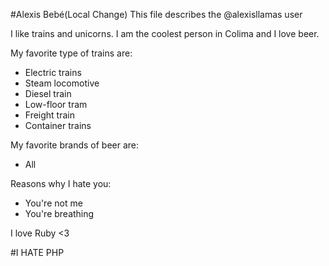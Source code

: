 #Alexis Bebé(Local Change)
This file describes the @alexisllamas user

I like trains and unicorns. I am the coolest person in Colima and I love beer.

My favorite type of trains are:
- Electric trains
- Steam locomotive
- Diesel train
- Low-floor tram
- Freight train
- Container trains

My favorite brands of beer are:
- All

Reasons why I hate you:
- You're not me
- You're breathing

I love Ruby <3

#I HATE PHP